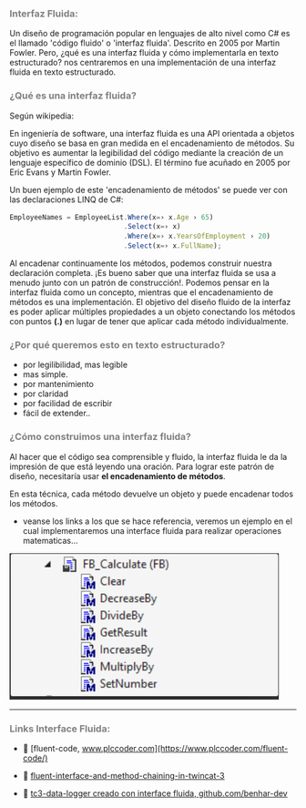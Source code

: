 ### <span style="color:grey">Interfaz Fluida:</span>
Un diseño de programación popular en lenguajes de alto nivel como C# es el llamado 'código fluido' o 'interfaz fluida'. 
Descrito en 2005 por Martin Fowler. Pero, ¿qué es una interfaz fluida y cómo implementarla en texto estructurado? nos centraremos en una implementación de una interfaz fluida en texto estructurado.

### <span style="color:grey">¿Qué es una interfaz fluida?</span>
Según wikipedia:

En ingeniería de software, una interfaz fluida es una API orientada a objetos cuyo diseño se basa en gran medida en el encadenamiento de métodos. Su objetivo es aumentar la legibilidad del código mediante la creación de un lenguaje específico de dominio (DSL). El término fue acuñado en 2005 por Eric Evans y Martin Fowler.

Un buen ejemplo de este 'encadenamiento de métodos' se puede ver con las declaraciones LINQ de C#:

```javascript
EmployeeNames = EmployeeList.Where(x=› x.Age › 65) 
                            .Select(x=› x) 
                            .Where(x=› x.YearsOfEmployment › 20) 
                            .Select(x=› x.FullName); 
```
Al encadenar continuamente los métodos, podemos construir nuestra declaración completa. ¡Es bueno saber que una interfaz fluida se usa a menudo junto con un patrón de construcción!.
Podemos pensar en la interfaz fluida como un concepto, mientras que el encadenamiento de métodos es una implementación. El objetivo del diseño fluido de la interfaz es poder aplicar múltiples propiedades a un objeto conectando los métodos con puntos **(.)** en lugar de tener que aplicar cada método individualmente.

### <span style="color:grey">¿Por qué queremos esto en texto estructurado?</span>

- por legilibilidad, mas legible
- mas simple.
- por mantenimiento
- por claridad
- por facilidad de escribir
- fácil de extender..

### <span style="color:grey">¿Cómo construimos una interfaz fluida?</span>
Al hacer que el código sea comprensible y fluido, la interfaz fluida le da la impresión de que está leyendo una oración. Para lograr este patrón de diseño, necesitaría usar **el encadenamiento de métodos**.

En esta técnica, cada método devuelve un objeto y puede encadenar todos los métodos.

- veanse los links a los que se hace referencia, veremos un ejemplo en el cual implementaremos una interface fluida para realizar operaciones matematicas...

![Fluid_Interface](../imagenes/Fluid_Interface.PNG)
***
### <span style="color:grey">Links Interface Fluida:</span>

- 🔗 [fluent-code, www.plccoder.com](https://www.plccoder.com/fluent-code/)

- 🔗 [fluent-interface-and-method-chaining-in-twincat-3](https://twincontrols.com/community/twincat-knowledgebase/fluent-interface-and-method-chaining-in-twincat-3/#post-278)

- 🔗 [tc3-data-logger creado con interface fluida, github.com/benhar-dev](https://github.com/benhar-dev/tc3-data-logger)